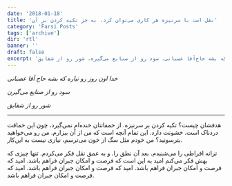 ```yaml
---
date: '2018-01-18'
title: 'نقل است با سرنیزه هر کاری می‌توان کرد، به جز تکیه کردن بر آن'
category: 'Farsi Posts'
tags: ['archive']
dir: 'rtl'
banner: ''
draft: false
excerpt: 'خدا اون روز رو نیاره که بشه حاج‌آقا عصبانی، سود رو از صنایع می‌گیره، شور رو از شقایق...'
---
```


_خدا اون روز رو نیاره که بشه حاج آقا عصبانی‌_

_سود رو از صنایع می‌گیرن_

_شور رو از شقایق_

---

هدفشان چیست؟ تکیه کردن بر سرنیزه. از حمقاتتان خنده‌ام نمی‌گیرد، چون این حماقت دردناک است. خشونت دارد. این تمام آنچه است که من از آن بیزارم. من رو می‌خواهید بترسونید؟ من خودم مثل سگ از خون می‌ترسم، نیازی نیست به این‌کار.

ترانه افراطی را می‌شنیدم. بعد آن نطق را. و به عمق نقل فکر می‌کردم. تنها چیزی که بهش فکر می‌کنم امید به این است که فرصت و امکان جبران فراهم باشد. امید که فرصت و امکان جبران فراهم باشد. امید که فرصت و امکان جبران فراهم باشد. امید که فرصت و امکان جبران فراهم باشد.
